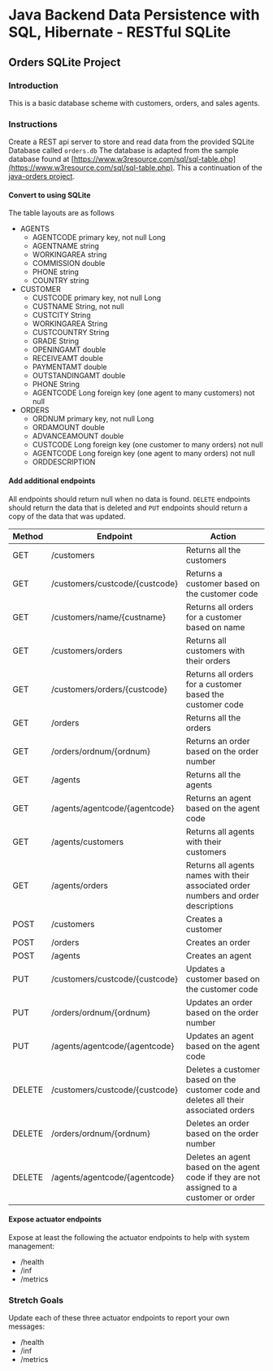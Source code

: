 # Java Backend Data Persistence with SQL, Hibernate - RESTful SQLite

## Orders SQLite Project

### Introduction

This is a basic database scheme with customers, orders, and sales agents.

### Instructions

Create a REST api server to store and read data from the provided SQLite Database called `orders.db` The database is 
adapted from the sample database found at [https://www.w3resource.com/sql/sql-table.php](https://www.w3resource.com/sql/sql-table.php).
This a continuation of the [java-orders project](https://github.com/d-vail/Java-Data-Persistence-II-Orders).

#### Convert to using SQLite

The table layouts are as follows

- AGENTS
  - AGENTCODE primary key, not null Long
  - AGENTNAME string
  - WORKINGAREA string
  - COMMISSION double
  - PHONE string
  - COUNTRY string
- CUSTOMER
  - CUSTCODE primary key, not null Long
  - CUSTNAME String, not null
  - CUSTCITY String
  - WORKINGAREA String
  - CUSTCOUNTRY String
  - GRADE String
  - OPENINGAMT double
  - RECEIVEAMT double
  - PAYMENTAMT double
  - OUTSTANDINGAMT double
  - PHONE String
  - AGENTCODE Long foreign key (one agent to many customers) not null
- ORDERS
  - ORDNUM primary key, not null Long
  - ORDAMOUNT double
  - ADVANCEAMOUNT double
  - CUSTCODE Long foreign key (one customer to many orders) not null
  - AGENTCODE Long foreign key (one agent to many orders) not null
  - ORDDESCRIPTION

#### Add additional endpoints

All endpoints should return null when no data is found. `DELETE` endpoints should return the data that is deleted and 
`PUT` endpoints should return a copy of the data that was updated.

| Method    | Endpoint                          | Action |                                                            
| --------- | --------------------------------- | ------ |
| GET       | /customers                        | Returns all the customers |
| GET       | /customers/custcode/{custcode}    | Returns a customer based on the customer code |
| GET       | /customers/name/{custname}        | Returns all orders for a customer based on name |
| GET       | /customers/orders                 | Returns all customers with their orders   |
| GET       | /customers/orders/{custcode}      | Returns all orders for a customer based the customer code    |
| GET       | /orders                           | Returns all the orders    |
| GET       | /orders/ordnum/{ordnum}           | Returns an order based on the order number    |
| GET       | /agents                           | Returns all the agents    |
| GET       | /agents/agentcode/{agentcode}     | Returns an agent based on the agent code  |
| GET       | /agents/customers                 | Returns all agents with their customers   |
| GET       | /agents/orders                    | Returns all agents names with their associated order numbers and order descriptions  |
| POST      | /customers                        | Creates a customer    |
| POST      | /orders                           | Creates an order  |
| POST      | /agents                           | Creates an agent  |
| PUT       | /customers/custcode/{custcode}    | Updates a customer based on the customer code |
| PUT       | /orders/ordnum/{ordnum}           | Updates an order based on the order number    |
| PUT       | /agents/agentcode/{agentcode}     | Updates an agent based on the agent code  |
| DELETE    | /customers/custcode/{custcode}    | Deletes a customer based on the customer code and deletes all their associated orders |
| DELETE    | /orders/ordnum/{ordnum}           | Deletes an order based on the order number    |
| DELETE    | /agents/agentcode/{agentcode}     | Deletes an agent based on the agent code if they are not assigned to a customer or order  |

#### Expose actuator endpoints

Expose at least the following the actuator endpoints to help with system management:

- /health
- /inf
- /metrics

### Stretch Goals

Update each of these three actuator endpoints to report your own messages:

- /health
- /inf
- /metrics